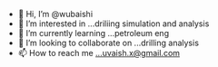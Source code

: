 - 👋 Hi, I’m @wubaishi
- 👀 I’m interested in ...driliing simulation and analysis
- 🌱 I’m currently learning ...petroleum eng
- 💞️ I’m looking to collaborate on ...drilling analysis
- 📫 How to reach me ...uvaish.x@gmail.com


<!---
wubaishi/wubaishi is a ✨ special ✨ repository because its `README.md` (this file) appears on your GitHub profile.
You can click the Preview link to take a look at your changes.
--->

